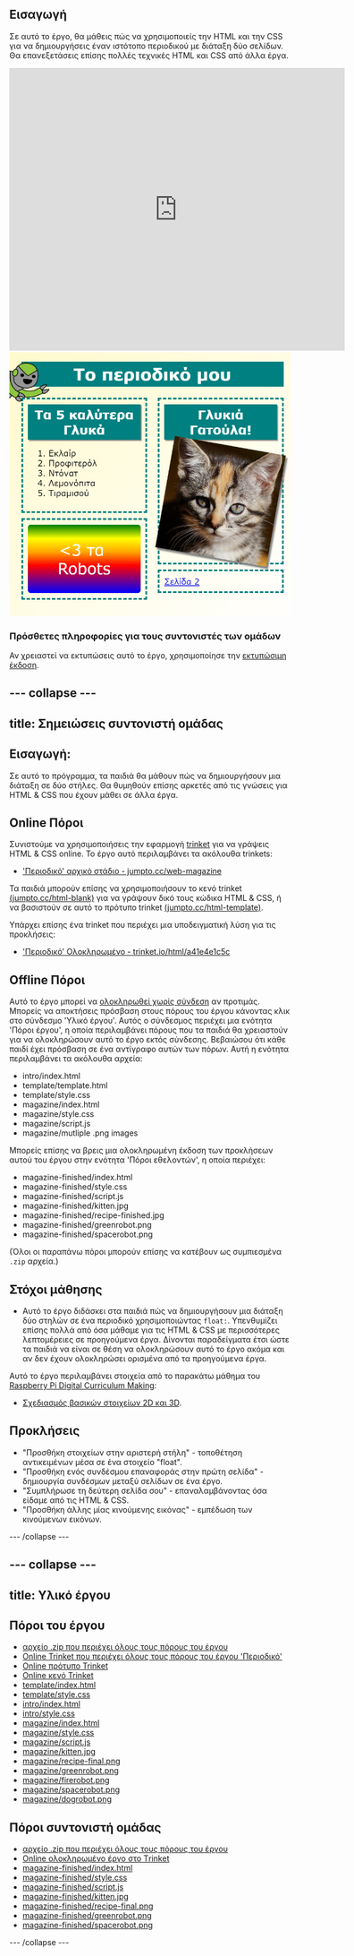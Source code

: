 ## Εισαγωγή

Σε αυτό το έργο, θα μάθεις πώς να χρησιμοποιείς την HTML και την CSS για να δημιουργήσεις έναν ιστότοπο περιοδικού με διάταξη δύο σελίδων. Θα επανεξετάσεις επίσης πολλές τεχνικές HTML και CSS από άλλα έργα.

<div class="trinket">
  <iframe src="https://trinket.io/embed/html/c66f4502db?outputOnly=true&start=result" width="600" height="505" frameborder="0" marginwidth="0" marginheight="0" allowfullscreen>
  </iframe>
  <img src="images/magazine-final.png">
</div>

### Πρόσθετες πληροφορίες για τους συντονιστές των ομάδων

Αν χρειαστεί να εκτυπώσεις αυτό το έργο, χρησιμοποίησε την [εκτυπώσιμη έκδοση](https://projects.raspberrypi.org/el-GR/projects/magazine/print).

--- collapse ---
---
title: Σημειώσεις συντονιστή ομάδας
---

## Εισαγωγή:

Σε αυτό το πρόγραμμα, τα παιδιά θα μάθουν πώς να δημιουργήσουν μια διάταξη σε δύο στήλες. Θα θυμηθούν επίσης αρκετές από τις γνώσεις για HTML & CSS που έχουν μάθει σε άλλα έργα.

## Online Πόροι

Συνιστούμε να χρησιμοποιήσεις την εφαρμογή [trinket](https://trinket.io/) για να γράψεις HTML & CSS online. Το έργο αυτό περιλαμβάνει τα ακόλουθα trinkets:

* ['Περιοδικό' αρχικό στάδιο - jumpto.cc/web-magazine](http://jumpto.cc/web-magazine)

Τα παιδιά μπορούν επίσης να χρησιμοποιήσουν το κενό trinket [(jumpto.cc/html-blank)](http://jumpto.cc/html-blank) για να γράψουν δικό τους κώδικα HTML & CSS, ή να βασιστούν σε αυτό το πρότυπο trinket [(jumpto.cc/html-template)](http://jumpto.cc/html-template).

Υπάρχει επίσης ένα trinket που περιέχει μια υποδειγματική λύση για τις προκλήσεις:

* ['Περιοδικό' Ολοκληρωμένο - trinket.io/html/a41e4e1c5c](https://trinket.io/html/c66f4502db)

## Offline Πόροι

Αυτό το έργο μπορεί να [ολοκληρωθεί χωρίς σύνδεση](https://www.codeclubprojects.org/en-GB/resources/webdev-working-offline/) αν προτιμάς. Μπορείς να αποκτήσεις πρόσβαση στους πόρους του έργου κάνοντας κλικ στο σύνδεσμο 'Υλικό έργου'. Αυτός ο σύνδεσμος περιέχει μια ενότητα 'Πόροι έργου', η οποία περιλαμβάνει πόρους που τα παιδιά θα χρειαστούν για να ολοκληρώσουν αυτό το έργο εκτός σύνδεσης. Βεβαιώσου ότι κάθε παιδί έχει πρόσβαση σε ένα αντίγραφο αυτών των πόρων. Αυτή η ενότητα περιλαμβάνει τα ακόλουθα αρχεία:

* intro/index.html
* template/template.html
* template/style.css
* magazine/index.html
* magazine/style.css
* magazine/script.js
* magazine/mutliple .png images

Μπορείς επίσης να βρεις μια ολοκληρωμένη έκδοση των προκλήσεων αυτού του έργου στην ενότητα 'Πόροι εθελοντών', η οποία περιέχει:

* magazine-finished/index.html
* magazine-finished/style.css
* magazine-finished/script.js
* magazine-finished/kitten.jpg
* magazine-finished/recipe-finished.jpg
* magazine-finished/greenrobot.png
* magazine-finished/spacerobot.png

(Όλοι οι παραπάνω πόροι μπορούν επίσης να κατέβουν ως συμπιεσμένα `.zip` αρχεία.)

## Στόχοι μάθησης

* Αυτό το έργο διδάσκει στα παιδιά πώς να δημιουργήσουν μια διάταξη δύο στηλών σε ένα περιοδικό χρησιμοποιώντας `float:`. Υπενθυμίζει επίσης πολλά από όσα μάθαμε για τις HTML & CSS με περισσότερες λεπτομέρειες σε προηγούμενα έργα. Δίνονται παραδείγματα έτσι ώστε τα παιδιά να είναι σε θέση να ολοκληρώσουν αυτό το έργο ακόμα και αν δεν έχουν ολοκληρώσει ορισμένα από τα προηγούμενα έργα. 

Αυτό το έργο περιλαμβάνει στοιχεία από το παρακάτω μάθημα του [Raspberry Pi Digital Curriculum Making](https://rpf.io/curriculum):

* [Σχεδιασμός βασικών στοιχείων 2D και 3D](https://www.raspberrypi.org/curriculum/design/creator).

## Προκλήσεις

* "Προσθήκη στοιχείων στην αριστερή στήλη" - τοποθέτηση αντικειμένων μέσα σε ένα στοιχείο "float".
* "Προσθήκη ενός συνδέσμου επαναφοράς στην πρώτη σελίδα" - δημιουργία συνδέσμων μεταξύ σελίδων σε ένα έργο.
* "Συμπλήρωσε τη δεύτερη σελίδα σου" - επαναλαμβάνοντας όσα είδαμε από τις HTML & CSS.
* "Προσθήκη άλλης μίας κινούμενης εικόνας" - εμπέδωση των κινούμενων εικόνων.

--- /collapse ---

--- collapse ---
---
title: Υλικό έργου
---

## Πόροι του έργου

* [αρχείο .zip που περιέχει όλους τους πόρους του έργου](resources/magazine-project-resources.zip)
* [Online Trinket που περιέχει όλους τους πόρους του έργου 'Περιοδικό'](http://jumpto.cc/web-magazine)
* [Online πρότυπο Trinket](http://jumpto.cc/trinket-template)
* [Online κενό Trinket](http://jumpto.cc/trinket-blank)
* [template/index.html](resources/template-index.html)
* [template/style.css](resources/template-style.css)
* [intro/index.html](resources/intro-index.html)
* [intro/style.css](resources/intro-style.css)
* [magazine/index.html](resources/magazine-index.html)
* [magazine/style.css](resources/magazine-style.css)
* [magazine/script.js](resources/magazine-script.js)
* [magazine/kitten.jpg](resources/magazine-kitten.jpg)
* [magazine/recipe-final.png](resources/magazine-recipe-final.png)
* [magazine/greenrobot.png](resources/magazine-greenrobot.png)
* [magazine/firerobot.png](resources/magazine-firerobot.png)
* [magazine/spacerobot.png](resources/magazine-spacerobot.png)
* [magazine/dogrobot.png](resources/magazine-dogrobot.png)

## Πόροι συντονιστή ομάδας

* [αρχείο .zip που περιέχει όλους τους πόρους του έργου](resources/magazine-volunteer-resources.zip)
* [Online ολοκληρωμένο έργο στο Τrinket](https://trinket.io/html/c66f4502db)
* [magazine-finished/index.html](resources/magazine-finished-index.html)
* [magazine-finished/style.css](resources/magazine-finished-style.css)
* [magazine-finished/script.js](resources/magazine-finished-script.js)
* [magazine-finished/kitten.jpg](resources/magazine-finished-kitten.jpg)
* [magazine-finished/recipe-final.png](resources/magazine-finished-recipe-final.png)
* [magazine-finished/greenrobot.png](resources/magazine-finished-greenrobot.png)
* [magazine-finished/spacerobot.png](resources/magazine-finished-spacerobot.png)

--- /collapse ---